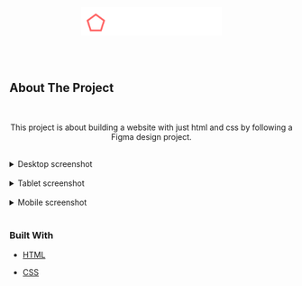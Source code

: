 <!-- PROJECT LOGO -->
<br />
<br />

<p align="center">
  <a href="#">
    <img src="images/logo_headphones.png" alt="Logo" width="250" height="50">
  </a>
</p>

<br />
<br />


<!-- ABOUT THE PROJECT -->
## About The Project

<br />

<p align="center">
  This project is about building a website with just html and css by following a Figma design project.
</p>

<br />


<!-- Screenshots -->
<details>
  <summary>Desktop screenshot</summary>
  <ol>
    <p align="center">
      <a href="#">
        <img src="screenshots/01_headphones_desktop@2x.png" alt="Desktop screenshot">
      </a>
    </p>
  </ol>
</details>
<br />

<details>
  <summary>Tablet screenshot</summary>
  <ol>
    <p align="center">
      <a href="#">
        <img src="screenshots/01_headphones_tablet@2x.png" alt="Tablet screenshot">
      </a>
    </p>
  </ol>
</details>
<br />

<details>
  <summary>Mobile screenshot</summary>
  <ol>
    <p align="center">
      <a href="#">
        <img src="screenshots/01_headphones_mobile@2x.png" alt="Mobile screenshot">
      </a>
    </p>
  </ol>
</details>
<br />


### Built With

* [HTML](https://en.wikipedia.org/wiki/HTML)

* [CSS](https://en.wikipedia.org/wiki/CSS)
